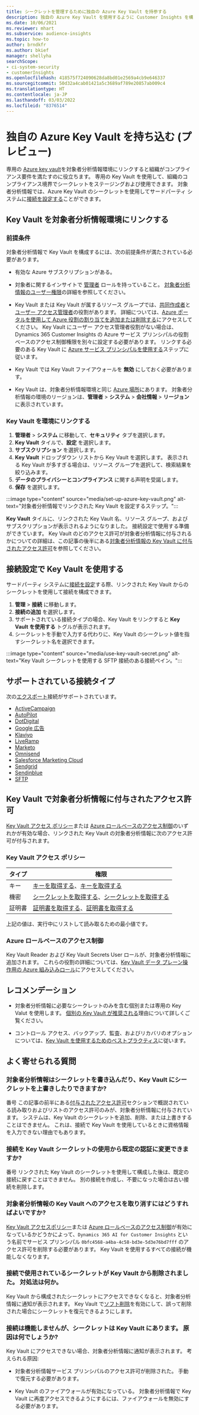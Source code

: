 ```yaml
---
title: シークレットを管理するために独自の Azure Key Vault を持参する
description: 独自の Azure Key Vault を使用するように Customer Insights を構成する方法を学習します。
ms.date: 10/06/2021
ms.reviewer: mhart
ms.subservice: audience-insights
ms.topic: how-to
author: brndkfr
ms.author: bkief
manager: shellyha
searchScope:
- ci-system-security
- customerInsights
ms.openlocfilehash: 418575f724090628da8bd01e2569a4cb9e646337
ms.sourcegitcommit: 50d32a4cab01421a5c3689af789e20857ab009c4
ms.translationtype: HT
ms.contentlocale: ja-JP
ms.lasthandoff: 03/03/2022
ms.locfileid: "8376514"
---
```

# <a name="bring-your-own-azure-key-vault-preview"></a>独自の Azure Key Vault を持ち込む (プレビュー)

専用の [Azure key vault](/azure/key-vault/general/basic-concepts)を対象者分析情報環境にリンクすると組織がコンプライアンス要件を満たすのに役立ちます。
専用の Key Vault を使用して、組織のコンプライアンス境界でシークレットをステージングおよび使用できます。 対象者分析情報では、Azure Key Vault のシークレットを使用してサードパーティ システムに[接続を設定する](connections.md)ことができます。

## <a name="link-the-key-vault-to-the-audience-insights-environment"></a>Key Vault を対象者分析情報環境にリンクする

### <a name="prerequisites"></a>前提条件

対象者分析情報で Key Vault を構成するには、次の前提条件が満たされている必要があります。

- 有効な Azure サブスクリプションがある。

- 対象者に関するインサイトで [管理者](permissions.md#admin) ロールを持っていること。 [対象者分析情報のユーザー権限](permissions.md#assign-roles-and-permissions)の詳細を参照してください。

- Key Vault または Key Vault が属するリソース グループでは、[共同作成者](/azure/role-based-access-control/built-in-roles#contributor)と[ユーザー アクセス管理者](/azure/role-based-access-control/built-in-roles#user-access-administrator)の役割があります。 詳細については、[Azure ポータルを使用して Azure 役割の割り当てを追加または削除する](/azure/role-based-access-control/role-assignments-portal)にアクセスしてください。 Key Vault にユーザー アクセス管理者役割がない場合は、Dynamics 365 Customer Insights の Azure サービス プリンシパルの役割ベースのアクセス制御権限を別々に設定する必要があります。 リンクする必要のある Key Vault に [Azure サービス プリンシパルを使用する](connect-service-principal.md)ステップに従います。

- Key Vault では Key Vault ファイアウォールを **無効** にしておく必要があります。

- Key Vault は、対象者分析情報環境と同じ [Azure 場所](https://azure.microsoft.com/global-infrastructure/geographies/#overview)にあります。 対象者分析情報の環境のリージョンは、**管理者** > **システム** > **会社情報** > **リージョン** に表示されています。

### <a name="link-a-key-vault-to-the-environment"></a>Key Vault を環境にリンクする

1. **管理者** > **システム** に移動して、**セキュリティ** タブを選択します。
1. **Key Vault** タイルで、**設定** を選択します。
1. **サブスクリプション** を選択します。
1. **Key Vault** ドロップダウン リストから Key Vault を選択します。 表示される Key Vault が多すぎる場合は、リソース グループを選択して、検索結果を絞り込みます。
1. **データのプライバシーとコンプライアンス** に関する声明を受諾します。
1. **保存** を選択します。

:::image type="content" source="media/set-up-azure-key-vault.png" alt-text="対象者分析情報でリンクされた Key Vault を設定するステップ。":::

**Key Vault** タイルに、リンクされた Key Vault 名、リソース グループ、およびサブスクリプションが表示されるようになりました。 接続設定で使用する準備ができています。
Key Vault のどのアクセス許可が対象者分析情報に付与されるかについての詳細は、この記事の後半にある[対象者分析情報の Key Vault に付与されたアクセス許可](#permissions-granted-on-the-key-vault-to-audience-insights)を参照してください。

## <a name="use-the-key-vault-in-the-connection-setup"></a>接続設定で Key Vault を使用する

サードパーティ システムに[接続を設定](connections.md)する際、リンクされた Key Vault からのシークレットを使用して接続を構成できます。

1. **管理** > **接続** に移動します。
1. **接続の追加** を選択します。
1. サポートされている接続タイプの場合、Key Vault をリンクすると **Key Vault を使用する** トグルが表示されます。
1. シークレットを手動で入力する代わりに、Key Vault のシークレット値を指すシークレット名を選択できます。

:::image type="content" source="media/use-key-vault-secret.png" alt-text="Key Vault シークレットを使用する SFTP 接続のある接続ペイン。":::

## <a name="supported-connection-types"></a>サポートされている接続タイプ

次の[エクスポート](export-destinations.md)接続がサポートされています。

* [ActiveCampaign](export-active-campaign.md)
* [AutoPilot](export-autopilot.md)
* [DotDigital](export-dotdigital.md)
* [Google 広告](export-google-ads.md)
* [Klaviyo](export-klaviyo.md)
* [LiveRamp](export-liveramp.md)
* [Marketo](export-marketo.md)
* [Omnisend](export-omnisend.md)
* [Salesforce Marketing Cloud](export-salesforce.md)
* [Sendgrid](export-sendgrid.md)
* [Sendinblue](export-sendinblue.md)
* [SFTP](export-sftp.md)

## <a name="permissions-granted-on-the-key-vault-to-audience-insights"></a>Key Vault で対象者分析情報に付与されたアクセス許可

[Key Vault アクセス ポリシー](/azure/key-vault/general/assign-access-policy?tabs=azure-portal)または [Azure ロールベースのアクセス制御](/azure/key-vault/general/rbac-guide?tabs=azure-cli)のいずれかが有効な場合、リンクされた Key Vault の対象者分析情報に次のアクセス許可が付与されます。

### <a name="key-vault-access-policy"></a>Key Vault アクセス ポリシー

| タイプ        | 権限          |
| ----------- | -------------------- |
| キー         | [キーを取得する](/rest/api/keyvault/get-keys)、[キーを取得する](/rest/api/keyvault/get-key)                                 |
| 機密      | [シークレットを取得する](/rest/api/keyvault/get-secrets)、[シークレットを取得する](/rest/api/keyvault/get-secret)                     |
| 証明書 | [証明書を取得する](/rest/api/keyvault/get-certificates)、[証明書を取得する](/rest/api/keyvault/get-certificate) |

上記の値は、実行中にリストして読み取るための最小値です。

### <a name="azure-role-based-access-control"></a>Azure ロールベースのアクセス制御

Key Vault Reader および Key Vault Secrets User ロールが、対象者分析情報に追加されます。 これらの役割の詳細については、[Key Vault データ プレーン操作用の Azure 組み込みロール](/azure/key-vault/general/rbac-guide?tabs=azure-cli)にアクセスしてください。

## <a name="recommendations"></a>レコメンデーション

- 対象者分析情報に必要なシークレットのみを含む個別または専用の Key Valut を使用します。 [個別の Key Vault が推奨される](/azure/key-vault/general/best-practices#why-we-recommend-separate-key-vaults)理由について詳しくご覧ください。

- コントロール アクセス、バックアップ、監査、およびリカバリのオプションについては、[Key Vault を使用するためのベストプラクティス](/azure/key-vault/general/best-practices#turn-on-logging)に従います。

## <a name="frequently-asked-questions"></a>よく寄せられる質問

### <a name="can-audience-insights-write-secrets-or-overwrite-secrets-into-the-key-vault"></a>対象者分析情報はシークレットを書き込んだり、Key Vault にシークレットを上書きしたりできますか?

番号 この記事の前半にある[付与されたアクセス許可](#permissions-granted-on-the-key-vault-to-audience-insights)セクションで概説されている読み取りおよびリストのアクセス許可のみが、対象者分析情報に付与されています。 システムは、Key Vault のシークレットを追加、削除、または上書きすることはできません。 これは、接続で Key Vault を使用しているときに資格情報を入力できない理由でもあります。

### <a name="can-i-change-a-connection-from-using-key-vault-secrets-to-default-authentication"></a>接続を Key Vault シークレットの使用から既定の認証に変更できますか?

番号 リンクされた Key Vault のシークレットを使用して構成した後は、既定の接続に戻すことはできません。 別の接続を作成し、不要になった場合は古い接続を削除します。

### <a name="how-can-i-revoke-access-to-a-key-vault-for-audience-insights"></a>対象者分析情報の Key Vault へのアクセスを取り消すにはどうすればよいですか?

[Key Vault アクセスポリシー](/azure/key-vault/general/assign-access-policy?tabs=azure-portal)または [Azure ロールベースのアクセス制御](/azure/key-vault/general/rbac-guide?tabs=azure-cli)が有効になっているかどうかによって、`Dynamics 365 AI for Customer Insights` という名前でサービス プリンシパル `0bfc4568-a4ba-4c58-bd3e-5d3e76bd7fff` のアクセス許可を削除する必要があります。 Key Vault を使用するすべての接続が機能しなくなります。

### <a name="a-secret-thats-used-in-a-connection-got-removed-from-the-key-vault-what-can-i-do"></a>接続で使用されているシークレットが Key Vault から削除されました。 対処法は何か。

Key Vault から構成されたシークレットにアクセスできなくなると、対象者分析情報に通知が表示されます。 Key Vault で[ソフト削除](/azure/key-vault/general/soft-delete-overview)を有効にして、誤って削除された場合にシークレットを復元できるようにします。

### <a name="a-connection-doesnt-work-but-my-secret-is-in-the-key-vault-what-might-be-the-cause"></a>接続は機能しませんが、シークレットは Key Vault にあります。 原因は何でしょうか?

Key Vault にアクセスできない場合、対象者分析情報に通知が表示されます。 考えられる原因:

- 対象者分析情報サービス プリンシパルのアクセス許可が削除された。 手動で復元する必要があります。

- Key Vault のファイアウォールが有効になっている。 対象者分析情報で Key Vault に再度アクセスできるようにするには、ファイアウォールを無効にする必要があります。
